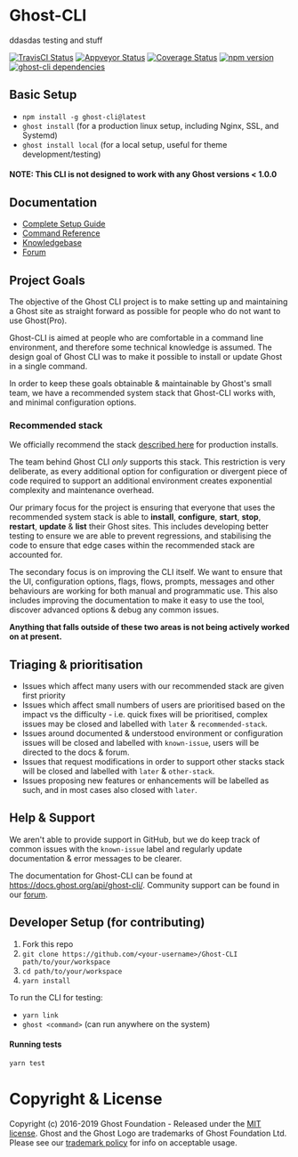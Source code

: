 # Ghost-CLI

ddasdas testing and stuff

[![TravisCI Status](https://travis-ci.org/TryGhost/Ghost-CLI.svg?branch=master)](https://travis-ci.org/TryGhost/Ghost-CLI)
[![Appveyor Status](https://ci.appveyor.com/api/projects/status/drkas41sgvbdn9ca?svg=true)](https://ci.appveyor.com/project/acburdine/ghost-cli)
[![Coverage Status](https://coveralls.io/repos/github/TryGhost/Ghost-CLI/badge.svg?branch=master)](https://coveralls.io/github/TryGhost/Ghost-CLI?branch=master)
[![npm version](https://img.shields.io/npm/v/ghost-cli.svg)](https://npmjs.com/package/ghost-cli/)
[![ghost-cli dependencies](https://david-dm.org/TryGhost/Ghost-CLI.svg)](https://david-dm.org/TryGhost/Ghost-CLI)

## Basic Setup

- `npm install -g ghost-cli@latest`
- `ghost install` (for a production linux setup, including Nginx, SSL, and Systemd)
- `ghost install local` (for a local setup, useful for theme development/testing)

#### NOTE: This CLI is not designed to work with any Ghost versions < 1.0.0

## Documentation

- [Complete Setup Guide](https://docs.ghost.org/install/ubuntu/)
- [Command Reference](https://docs.ghost.org/api/ghost-cli/)
- [Knowledgebase](https://docs.ghost.org/api/ghost-cli/knowledgebase/)
- [Forum](https://forum.ghost.org)

## Project Goals

The objective of the Ghost CLI project is to make setting up and maintaining a Ghost site as straight forward as possible for people who do not want to use Ghost(Pro). 

Ghost-CLI is aimed at people who are comfortable in a command line environment, and therefore some technical knowledge is assumed. The design goal of Ghost CLI was to make it possible to install or update Ghost in a single command. 

In order to keep these goals obtainable & maintainable by Ghost's small team, we have a recommended system stack that Ghost-CLI works with, and minimal configuration options.

### Recommended stack

We officially recommend the stack [described here](https://docs.ghost.org/install/ubuntu/) for production installs.

The team behind Ghost CLI _only_ supports this stack. This restriction is very deliberate, as every additional option for configuration or divergent piece of code required to support an additional environment creates exponential complexity and maintenance overhead. 

Our primary focus for the project is ensuring that everyone that uses the recommended system stack is able to **install**, **configure**, **start**, **stop**, **restart**, **update** & **list** their Ghost sites. This includes developing better testing to ensure we are able to prevent regressions, and stabilising the code to ensure that edge cases within the recommended stack are accounted for.

The secondary focus is on improving the CLI itself. We want to ensure that the UI, configuration options, flags, flows, prompts, messages and other behaviours are working for both manual and programmatic use. This also includes improving the documentation to make it easy to use the tool, discover advanced options & debug any common issues.

**Anything that falls outside of these two areas is not being actively worked on at present.**

## Triaging & prioritisation

- Issues which affect many users with our recommended stack are given first priority
- Issues which affect small numbers of users are prioritised based on the impact vs the difficulty - i.e. quick fixes will be prioritised, complex issues may be closed and labelled with `later` & `recommended-stack`.
- Issues around documented & understood environment or configuration issues will be closed and labelled with `known-issue`, users will be directed to the docs & forum. 
- Issues that request modifications in order to support other stacks stack will be closed and labelled with `later` & `other-stack`. 
- Issues proposing new features or enhancements will be labelled as such, and in most cases also closed with `later`.

## Help & Support

We aren't able to provide support in GitHub, but we do keep track of common issues with the `known-issue` label and regularly update documentation & error messages to be clearer.

The documentation for Ghost-CLI can be found at https://docs.ghost.org/api/ghost-cli/. Community support can be found in our [forum](https://forum.ghost.org).


## Developer Setup (for contributing)

1. Fork this repo
2. `git clone https://github.com/<your-username>/Ghost-CLI path/to/your/workspace`
3. `cd path/to/your/workspace`
4. `yarn install`

To run the CLI for testing:

- `yarn link`
- `ghost <command>` (can run anywhere on the system)

#### Running tests

```sh
yarn test
```

# Copyright & License

Copyright (c) 2016-2019 Ghost Foundation - Released under the [MIT license](LICENSE). Ghost and the Ghost Logo are trademarks of Ghost Foundation Ltd. Please see our [trademark policy](https://ghost.org/trademark/) for info on acceptable usage.
